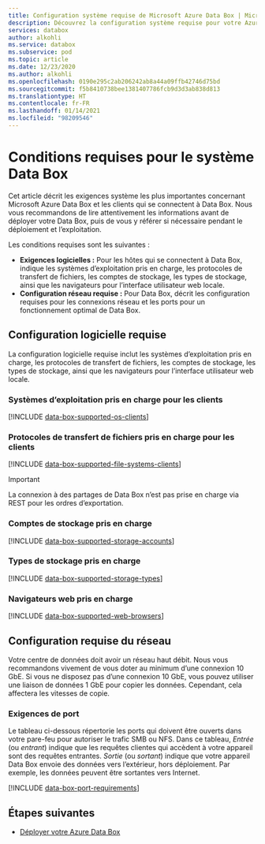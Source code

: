 ```yaml
---
title: Configuration système requise de Microsoft Azure Data Box | Microsoft Docs
description: Découvrez la configuration système requise pour votre Azure Data Box et pour les clients qui s’y connectent.
services: databox
author: alkohli
ms.service: databox
ms.subservice: pod
ms.topic: article
ms.date: 12/23/2020
ms.author: alkohli
ms.openlocfilehash: 0190e295c2ab206242ab8a44a09ffb42746d75bd
ms.sourcegitcommit: f5b8410738bee1381407786fcb9d3d3ab838d813
ms.translationtype: HT
ms.contentlocale: fr-FR
ms.lasthandoff: 01/14/2021
ms.locfileid: "98209546"
---
```

# <a name="azure-data-box-system-requirements"></a>Conditions requises pour le système Data Box

Cet article décrit les exigences système les plus importantes concernant Microsoft Azure Data Box et les clients qui se connectent à Data Box. Nous vous recommandons de lire attentivement les informations avant de déployer votre Data Box, puis de vous y référer si nécessaire pendant le déploiement et l’exploitation.

Les conditions requises sont les suivantes :

* **Exigences logicielles :** Pour les hôtes qui se connectent à Data Box, indique les systèmes d’exploitation pris en charge, les protocoles de transfert de fichiers, les comptes de stockage, les types de stockage, ainsi que les navigateurs pour l’interface utilisateur web locale.
* **Configuration réseau requise :** Pour Data Box, décrit les configuration requises pour les connexions réseau et les ports pour un fonctionnement optimal de Data Box.


## <a name="software-requirements"></a>Configuration logicielle requise

La configuration logicielle requise inclut les systèmes d’exploitation pris en charge, les protocoles de transfert de fichiers, les comptes de stockage, les types de stockage, ainsi que les navigateurs pour l’interface utilisateur web locale.

### <a name="supported-operating-systems-for-clients"></a>Systèmes d’exploitation pris en charge pour les clients

[!INCLUDE [data-box-supported-os-clients](../../includes/data-box-supported-os-clients.md)]


### <a name="supported-file-transfer-protocols-for-clients"></a>Protocoles de transfert de fichiers pris en charge pour les clients

[!INCLUDE [data-box-supported-file-systems-clients](../../includes/data-box-supported-file-systems-clients.md)]

> [!IMPORTANT] 
> La connexion à des partages de Data Box n’est pas prise en charge via REST pour les ordres d’exportation. 

### <a name="supported-storage-accounts"></a>Comptes de stockage pris en charge

[!INCLUDE [data-box-supported-storage-accounts](../../includes/data-box-supported-storage-accounts.md)]

### <a name="supported-storage-types"></a>Types de stockage pris en charge

[!INCLUDE [data-box-supported-storage-types](../../includes/data-box-supported-storage-types.md)]

### <a name="supported-web-browsers"></a>Navigateurs web pris en charge

[!INCLUDE [data-box-supported-web-browsers](../../includes/data-box-supported-web-browsers.md)]

## <a name="networking-requirements"></a>Configuration requise du réseau

Votre centre de données doit avoir un réseau haut débit. Nous vous recommandons vivement de vous doter au minimum d’une connexion 10 GbE. Si vous ne disposez pas d’une connexion 10 GbE, vous pouvez utiliser une liaison de données 1 GbE pour copier les données. Cependant, cela affectera les vitesses de copie.

### <a name="port-requirements"></a>Exigences de port

Le tableau ci-dessous répertorie les ports qui doivent être ouverts dans votre pare-feu pour autoriser le trafic SMB ou NFS. Dans ce tableau, *Entrée* (ou *entrant*) indique que les requêtes clientes qui accèdent à votre appareil sont des requêtes entrantes. *Sortie* (ou *sortant*) indique que votre appareil Data Box envoie des données vers l’extérieur, hors déploiement. Par exemple, les données peuvent être sortantes vers Internet.

[!INCLUDE [data-box-port-requirements](../../includes/data-box-port-requirements.md)]


## <a name="next-steps"></a>Étapes suivantes

* [Déployer votre Azure Data Box](data-box-deploy-ordered.md)
